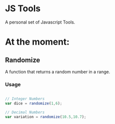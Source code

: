 # JS Tools

A personal set of Javascript Tools.


# At the moment:

## Randomize

A function that returns a random number in a range.

### Usage

```javascript

// Integer Numbers
var dice = randomize(1,6);

// Decimal Numbers
var variation = randomize(10.5,10.7);
```
